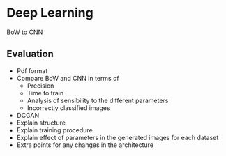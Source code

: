 # Deep Learning
BoW to CNN

## Evaluation
- Pdf format
- Compare BoW and CNN in terms of
  - Precision
  - Time to train
  - Analysis of sensibility to the different parameters
  - Incorrectly classified images
 - DCGAN
  - Explain structure
  - Explain training procedure
  - Explain effect of parameters in the generated images for each dataset
 - Extra points for any changes in the architecture
